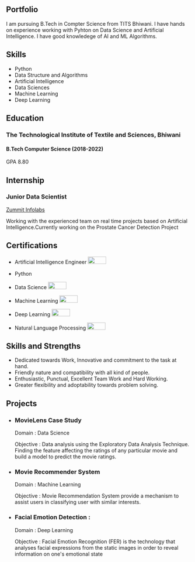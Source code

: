 ## Portfolio

I am pursuing B.Tech in Compter Science from TITS Bhiwani. I have hands on experience working with Pyhton on Data Science and Artificial Intelligence. I have good knowledege of AI and ML Algorithms. 

## Skills

- Python <img src="https://upload.wikimedia.org/wikipedia/commons/c/c3/Python-logo-notext.svg" width="10" height="10">
- Data Structure and Algorithms
- Artificial Intelligence 
- Data Sciences
- Machine Learning
- Deep Learning

## Education
### **The Technological Institute of Textile and Sciences, Bhiwani**
#### B.Tech Computer Science (2018-2022)
GPA 8.80 
 
## Internship 
### **Junior Data Scientist**
<a href="https://zummitlabs.com/">Zummit Infolabs</a>

Working with the experienced team on real time projects based on Artificial Intelligence.Currently working on the Prostate Cancer Detection Project

## Certifications
- Artificial Intelligence Engineer <img src="https://upload.wikimedia.org/wikipedia/commons/6/63/Simplilearn_logo.png" width="50" height="20">

- Python <img src="https://upload.wikimedia.org/wikipedia/commons/thumb/5/51/IBM_logo.svg/1000px-IBM_logo.svg.png" width="40" height="15"> 
  
- Data Science <img src="https://upload.wikimedia.org/wikipedia/commons/6/63/Simplilearn_logo.png" width="50" height="20">
  
- Machine Learning  <img src="https://upload.wikimedia.org/wikipedia/commons/6/63/Simplilearn_logo.png" width="50" height="20">
  
- Deep Learning <img src="https://upload.wikimedia.org/wikipedia/commons/6/63/Simplilearn_logo.png" width="50" height="20">
  
- Natural Language Processing <img src="https://upload.wikimedia.org/wikipedia/commons/6/63/Simplilearn_logo.png" width="50" height="20">

## Skills and Strengths
- Dedicated towards Work, Innovative and commitment to the task at hand.
- Friendly nature and compatibility with all kind of people.
- Enthusiastic, Punctual, Excellent Team Work and Hard Working.
- Greater flexibility and adoptability towards problem solving.

## Projects
- ### MovieLens Case Study
  Domain : Data Science

  Objective : Data analysis using the Exploratory Data Analysis Technique. Finding the feature affecting the ratings of any particular movie and build a       model to predict the movie ratings.
  
- ### Movie Recommender System
  Domain : Machine Learning

  Objective : Movie Recommendation System provide a mechanism to assist users in classifying user with similar interests.
  
- ### Facial Emotion Detection :
  Domain : Deep Learning

  Objective : Facial Emotion Recognition (FER) is the technology that analyses facial expressions from the static images in order to reveal information on     one's emotional state
  

  
  
  
  
  
  
  
  
  
